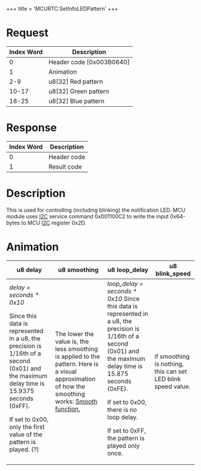 +++
title = 'MCURTC:SetInfoLEDPattern'
+++

# Request

| Index Word | Description                |
|------------|----------------------------|
| 0          | Header code \[0x003B0640\] |
| 1          | Animation                  |
| 2-9        | u8\[32\] Red pattern       |
| 10-17      | u8\[32\] Green pattern     |
| 18-25      | u8\[32\] Blue pattern      |

# Response

| Index Word | Description |
|------------|-------------|
| 0          | Header code |
| 1          | Result code |

# Description

This is used for controlling (including blinking) the notification LED.
MCU module uses [I2C](I2C_Services "wikilink") service command
0x001100C2 to write the input 0x64-bytes to MCU [I2C](I2C "wikilink")
register 0x2D.

# Animation

<table>
<thead>
<tr class="header">
<th>u8 delay</th>
<th>u8 smoothing</th>
<th>u8 loop_delay</th>
<th>u8 blink_speed</th>
</tr>
</thead>
<tbody>
<tr class="odd">
<td><em>delay = seconds * 0x10</em></p>
<p>Since this data is represented in a u8, the precision is 1/16th of a
second (0x01) and the maximum delay time is 15.9375 seconds (0xFF).</p>
<p>If set to 0x00, only the first value of the pattern is played.
(?)</td>
<td>The lower the value is, the less smoothing is applied to the
pattern. Here is a visual approximation of how the smoothing works: <a
href="https://i.imgur.com/ZxdPbIw.png">Smooth function.</a></td>
<td><em>loop_delay = seconds * 0x10</em> Since this data is
represented in a u8, the precision is 1/16th of a second (0x01) and the
maximum delay time is 15.875 seconds (0xFE).</p>
<p>If set to 0x00, there is no loop delay.</p>
<p>If set to 0xFF, the pattern is played only once.</td>
<td>if smoothing is nothing, this can set LED blink speed
value.</td>
</tr>
</tbody>
</table>
